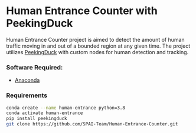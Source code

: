 # Human Entrance Counter with PeekingDuck
Human Entrance Counter project is aimed to detect the amount of human traffic moving in and out of a bounded region at any given time.
The project utilizes [PeekingDuck](https://github.com/aimakerspace/PeekingDuck) with custom nodes for human detection and tracking.


### Software Required:
- [Anaconda](https://www.anaconda.com/products/individual)

### Requirements
```bash
conda create --name human-entrance python=3.8
conda activate human-entrance
pip install peekingduck
git clone https://github.com/SPAI-Team/Human-Entrance-Counter.git
```